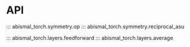 # API

::: abismal_torch.symmetry.op
::: abismal_torch.symmetry.reciprocal_asu

::: abismal_torch.layers.feedforward
::: abismal_torch.layers.average
